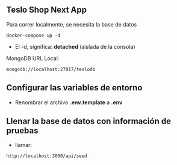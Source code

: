 ## Teslo Shop Next App

Para correr localmente, se necesita la base de datos

```
docker-compose up -d
```

-   El -d, significa: **detached** (aislada de la consola)

MongoDB URL Local:

```
mongodb://localhost:27017/teslodb
```

## Configurar las variables de entorno

-   Renombrar el archivo **.env.template** a **.env**

## Llenar la base de datos con información de pruebas

-   llamar:

```
http://localhost:3000/api/seed
```
